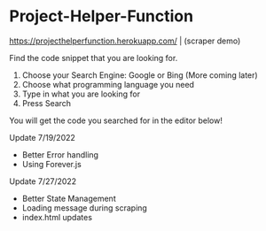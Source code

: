 # Project-Helper-Function

https://projecthelperfunction.herokuapp.com/ | (scraper demo)

Find the code snippet that you are looking for.
1. Choose your Search Engine: Google or Bing (More coming later)
2. Choose what programming language you need 
3. Type in what you are looking for
4. Press Search

You will get the code you searched for in the editor below!

Update 7/19/2022
- Better Error handling
- Using Forever.js

Update 7/27/2022
- Better State Management
- Loading message during scraping
- index.html updates
